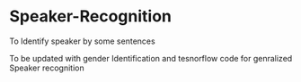 # Speaker-Recognition
To Identify speaker by some sentences 


To be updated with gender Identification and tesnorflow code for genralized Speaker recognition
